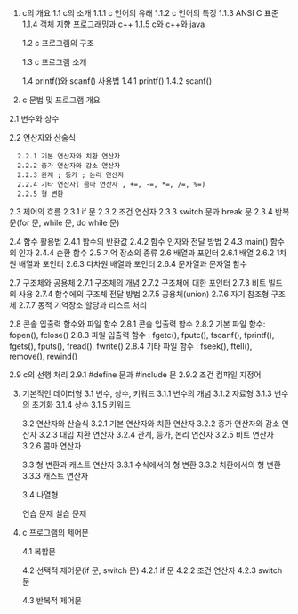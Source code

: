 1. c의 개요
    1.1 c의 소개
      1.1.1 c 언어의 유래
      1.1.2 c 언어의 특징
      1.1.3 ANSI C 표준
      1.1.4 객체 지향 프로그래밍과 c++
      1.1.5 c와 c++와 java
   
    1.2 c 프로그램의 구조
    
    1.3 c 프로그램 소개
    
    1.4 printf()와 scanf() 사용법
        1.4.1 printf()
        1.4.2 scanf()
    
2. c 문법 및 프로그램 개요

  2.1 변수와 상수
  
  2.2 연산자와 산술식
      
      2.2.1 기본 연산자와 치환 연산자
      2.2.2 증가 연산자와 감소 연산자
      2.2.3 관계 ; 등가 ; 논리 연산자
      2.2.4 기타 연산자( 콤마 연산자 , +=, -=, *=, /=, %=)
      2.2.5 형 변환
  2.3 제어의 흐름
      2.3.1 if 문
      2.3.2 조건 연산자
      2.3.3 switch 문과 break 문
      2.3.4 반복문(for 문, while 문, do while 문)
      
  2.4 함수 활용법
      2.4.1 함수의 반환값
      2.4.2 함수 인자와 전달 방법
      2.4.3 main() 함수의 인자
      2.4.4 순환 함수
  2.5 기억 장소의 종류
  2.6 배열과 포인터
      2.6.1 배열
      2.6.2 1차원 배열과 포인터
      2.6.3 다차원 배열과 포인터
      2.6.4 문자열과 문자열 함수
  
  2.7 구조체와 공용체
      2.7.1 구조체의 개념
      2.7.2 구조체에 대한 포인터
      2.7.3 비트 빌드의 사용
      2.7.4 함수에의 구조체 전달 방법
      2.7.5 공용체(union)
      2.7.6 자기 참조형 구조체
      2.7.7 동적 기억장소 할당과 리스트 처리
      
 2.8 콘솔 입출력 함수와 파일 함수
      2.8.1 콘솔 입출력 함수 
      2.8.2 기본 파일 함수: fopen(), fclose()
      2.8.3 파일 입출력 함수 : fgetc(), fputc(), fscanf(), fprintf(), fgets(), fputs(), fread(), fwrite()
      2.8.4 기타 파일 함수 : fseek(), ftell(), remove(), rewind()
      
 2.9 c의 선행 처리
      2.9.1 #define 문과 #include 문
      2.9.2 조건 컴파일 지정어
      
      
3. 기본적인 데이터형
    3.1 변수, 상수, 키워드
        3.1.1 변수의 개념
        3.1.2 자료형
        3.1.3 변수의 초기화
        3.1.4 상수
        3.1.5 키워드
        
    3.2 연산자와 산술식
        3.2.1 기본 연산자와 치환 연산자
        3.2.2 증가 연산자와 감소 연산자
        3.2.3 대입 치환 연산자
        3.2.4 관계, 등가, 논리 연산자
        3.2.5 비트 연산자
        3.2.6 콤마 연산자
    
    3.3 형 변환과 캐스트 연산자
        3.3.1 수식에서의 형 변환
        3.3.2 치환에서의 형 변환
        3.3.3 캐스트 연산자
        
    3.4 나열형

    연습 문제
    실습 문제
    
4. c 프로그램의 제어문
    
    4.1 복합문

    4.2 선택적 제어문(if 문, switch 문)
        4.2.1 if 문
        4.2.2 조건 연산자
        4.2.3 switch 문

    4.3 반복적 제어문
